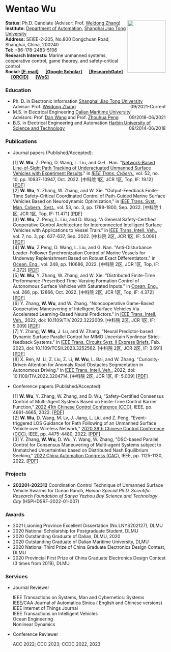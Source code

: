 # Wentao Wu

<img src="https://raw.githubusercontent.com/wwtsjtu/wwtsjtu.github.io/master/img/1.jpeg" width="120" height="165" alt="" align= "right"/>

**Status:** Ph.D. Candiate (Advisor: Prof. [Weidong Zhang](https://automation.sjtu.edu.cn/wdzhang))
<br/>
**Institute:** [Department of Automation](https://automation.sjtu.edu.cn/), [Shanghai Jiao Tong University](https://www.sjtu.edu.cn/)
<br/>
**Address:** SEIEE-2-205, No.800 Dongchuan Road, Shanghai, China, 200240
<br/>
**Tel:** +86-178-2483-5106
<br/>
**Research Interests:** Marine unmanned systems, cooperative control, game theorey, and safety-critical control
<br/>
**Social:**
 **[[E-mail]](wentao-wu@sjtu.edu.cn)** &emsp; **[[Google Scholar]](https://scholar.google.com/citations?hl=zh-CN)** &emsp; **[[ResearchGate]](https://www.researchgate.net/profile/Wu-Wentao-5)** &emsp; **[[ORCID]](https://orcid.org/0000-0002-3740-598X)** &emsp; **[[WoS]](https://www.webofscience.com/wos/author/record/ADK-2450-2022)** 

### Education

- Ph. D. in Electronic Information [Shanghai Jiao Tong University](https://www.sjtu.edu.cn/)<span style="float: right">09/2021-Current</span>
  <br>Advisor: Prof. [Weidong Zhang](https://automation.sjtu.edu.cn/wdzhang)
- M.S. in Electrical Engineering [Dalian Maritime University](https://www.dlmu.edu.cn/)<span style="float: right">09/2018-06/2021</span>
  <br>Advisors: Prof. [Dan Wang](https://scholar.google.com/citations?user=kc8gnlMAAAAJ&hl=zh-CN) and Prof. [Zhouhua Peng](https://scholar.google.com/citations?user=hM_5JDYAAAAJ&hl=zh-CN)
- B.S. in Electrical Engineering and Automation [Harbin University of Science and Technology](http://www.hrbust.edu.cn/)<span style="float: right">09/2014-06/2018</span>

### Publications
- Journal papers (Published/Accepted):

  [1]	**W. Wu**, Z. Peng, D. Wang, L. Liu, and Q.-L. Han. "[Network-Based Line-of-Sight Path Tracking of Underactuated Unmanned Surface Vehicles with Experiment Results](https://ieeexplore.ieee.org/abstract/document/9440777)." in _[IEEE Trans. Cybern.](https://ieeexplore.ieee.org/xpl/RecentIssue.jsp?punumber=6221036)_, vol. 52, no. 10, pp. 10937-10947, Oct. 2022. [中科院 1区, JCR 1区, Top, IF: 19.12] [[PDF]](https://ieeexplore.ieee.org/stamp/stamp.jsp?tp=&arnumber=9440777)
  <br>
  [2]	**W. Wu**, Y. Zhang, W. Zhang, and W. Xie. "Output-Feedback Finite-Time Safety-Critical Coordinated Control of Path-Guided Marine Surface Vehicles Based on Neurodynamic Optimization," in [IEEE Trans. Syst. Man, Cybern., Syst.](https://ieeexplore.ieee.org/xpl/RecentIssue.jsp?punumber=6221021), vol. 53, no. 3, pp. 1788-1800, Sep. 2022. [中科院 1区, JCR 1区, Top, IF: 11.471] [[PDF]](https://ieeexplore.ieee.org/abstract/document/9900363)
  <br>
  [3]	**W. Wu**, Z. Peng, L. Liu, and D. Wang. "A General Safety-Certified Cooperative Control Architecture for Interconnected Intelligent Surface Vehicles with Applications to Vessel Train." in [IEEE Trans. Intell. Veh.](https://ieeexplore.ieee.org/xpl/RecentIssue.jsp?punumber=7274857), vol. 7, no. 3, pp. 627-637, Sep. 2022. [中科院 2区, JCR 1区, IF: 5.009] [[PDF]](https://ieeexplore.ieee.org/abstract/document/9762043)
  <br>
  [4]	**W. Wu**, Z Peng, D. Wang, L. Liu, and G. Nan. "Anti-Disturbance Leader–Follower Synchronization Control of Marine Vessels for Underway Replenishment Based on Robust Exact Differentiators." in [Ocean. Eng.](https://www.sciencedirect.com/journal/ocean-engineering), vol. 248, pp. 110686, 2022. [中科院 2区, JCR 1区, Top, IF: 4.372] [[PDF]](https://www.sciencedirect.com/science/article/abs/pii/S0029801822001445)
  <br>
  [5]	**W. Wu**, Y. Zhang, W. Zhang, and W. Xie. "Distributed Finite-Time Performance-Prescribed Time-Varying Formation Control of Autonomous Surface Vehicles with Saturated Inputs." in [Ocean. Eng.](https://www.sciencedirect.com/journal/ocean-engineering), vol. 266, pp. 12866, Oct. 2022. [中科院 2区, JCR 1区, Top, IF: 4.372] [[PDF]](https://www.sciencedirect.com/science/article/abs/pii/S0029801822021497)
  <br>
  [6]	Y. Zhang, **W. Wu**, and W. Zhang. "Noncooperative Game-Based Cooperative Maneuvering of Intelligent Surface Vehicles Via Accelerated Learning-Based Neural Predictors." in [IEEE Trans. Intell. Veh.](https://ieeexplore.ieee.org/xpl/RecentIssue.jsp?punumber=7274857), 2022, doi: 10.1109/TIV.2022.3222009. [中科院 2区, JCR 1区, IF: 5.009] [[PDF]](https://ieeexplore.ieee.org/abstract/document/9950329)
  <br>
  [7]	Y. Zhang, **W. Wu**, J. Lu, and W. Zhang. "Neural Predictor-based Dynamic Surface Parallel Control for MIMO Uncertain Nonlinear Strict-feedback Systems." in [IEEE Trans. Circuits Syst. II Express Briefs](https://ieeexplore.ieee.org/xpl/RecentIssue.jsp?punumber=8920), Feb. 2023, doi: 10.1109/TCSII.2023.3252562. [中科院 2区, JCR 2区, IF: 3.691] [[PDF]](https://ieeexplore.ieee.org/abstract/document/10059139)
  <br>
  [8]	X. Ren, M. Li, Z. Liu, Z. Li, **W. Wu**, L. Bai, and W. Zhang. "Curiosity-Driven Attention for Anomaly Road Obstacles Segmentation in Autonomous Driving." in [IEEE Trans. Intell. Veh.](https://ieeexplore.ieee.org/xpl/RecentIssue.jsp?punumber=7274857), 2022, doi: 10.1109/TIV.2022.3204714. [中科院 2区, JCR 1区, IF: 5.009] [[PDF]](https://ieeexplore.ieee.org/abstract/document/9878245)


- Conference papers (Published/Accepted):

  [1] **W. Wu**, Y. Zhang, W. Zhang, and D. Wu, “Safety-Certified Consensus Control of Multi-Agent Systems Based on Finite-Time Control Barrier Function,” [2022 41th Chinese Control Conference (CCC)](https://ieeexplore.ieee.org/xpl/conhome/9901509/proceeding), IEEE, pp. 4661-4665, 2022. [[PDF]](https://ieeexplore.ieee.org/abstract/document/9902172)
  <br>
  [2] **W. Wu**, D. Wang, M. Lv, J. Jiang, L. Liu, and Z. Peng, “Event-triggered LOS Guidance for Path Following of an Unmanned Surface Vehicle over Wireless Network,” [2020 39th Chinese Control Conference (CCC)](https://ieeexplore.ieee.org/xpl/conhome/9181388/proceeding), IEEE, pp. 4475-4480, 2022. [[PDF]](https://ieeexplore.ieee.org/abstract/document/9189015)
  <br>
  [3] Y. Zhang, **W. Wu**, D. Wu, Y. Wang, W. Zhang, "DSC-based Parallel Control for Consensus Maneuvering of Multi-agent Systems subject to Unmatched Uncertainties based on Distributed Nash Equilibrium Seeking," [2022 China Automation Congress (CAC)](https://ieeexplore.ieee.org/xpl/conhome/10054511/proceeding), IEEE, pp. 1125-1130, 2022. [[PDF]](https://ieeexplore.ieee.org/abstract/document/10056005)
 
### Projects

- **202201-202312** Coordination Control Technique of Unmanned Surface Vehicle Swarms for Ocean Ranch, _Hainan
Special Ph.D. Scientific Research Foundation of Sanya Yazhou Bay Science and Technology City_ (HSPHDSRF-2022-01-007)

### Awards

- 2021 Liaoning Province Excellent Dissertation (No.LNYS202127), DLMU
- 2020 National Scholarship for Postgraduate Student, DLMU
- 2020 Outstanding Graduate of Dalian, DLMU, 2020
- 2020 Outstanding Graduate of Dalian Maritime University, DLMU
- 2020 National Third Prize of China Graduate Electronics Design Contest, DLMU
- 2020 Provincial First Prize of China Graduate Electronics Design Contest (3 times from 2019), DLMU


### Services

- Journal Reviewer

  IEEE Transactions on Systems, Man and Cybernetics: Systems<br>
  IEEE/CAA Journal of Automatica Sinica ( English and Chinese versions)<br>
  IEEE Internet of Things Journal<br>
  IEEE Transactions on Intelligent Vehicles<br>
  Ocean Engineering<br>
  Nonlinear Dynamics<br> 

- Conference Reviewer
 
  ACC 2022; CCC 2023; CCDC 2022, 2023
 
 

<br/>
<script type="text/javascript" id="clstr_globe" src="//clustrmaps.com/globe.js?d=Qjr88jj3yLR3vUgrsFZcVE4IP3uD7Mjy-L3PxMqWH6k"></script>

